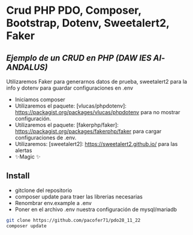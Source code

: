 # Crud PHP PDO, Composer, Bootstrap, Dotenv, Sweetalert2, Faker
## _Ejemplo de un CRUD en PHP (DAW IES Al-ANDALUS)_




Utilizaremos Faker para generarnos datos de prueba, sweetalert2 para la info y dotenv para guardar configuraciones en .env

- Iniciamos composer
- Utilizaremos el paquete: [vlucas/phpdotenv]: <https://packagist.org/packages/vlucas/phpdotenv> para no mostrar configuración.
- Utilizaremos el paquete: [fakerphp/faker]: <https://packagist.org/packages/fakerphp/faker> para cargar configuraciones de .env.
- Utilizaremos: [sweetalert2]: <https://sweetalert2.github.io/> para las alertas
- ✨Magic ✨

## Install

- gitclone del repositorio
- composer update para traer las librerias necesarias
- Renombrar env.example a .env
- Poner en el archivo .env nuestra configuración de mysql/mariadb
```sh
git clone https://github.com/pacofer71/pdo28_11_22
composer update
```